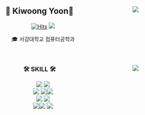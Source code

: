 <div align="center">
  
  <img align="right" src="http://mazassumnida.wtf/api/v2/generate_badge?boj=vodhkdqufgml"/>
  
## 👋 Kiwoong Yoon👋 
  

  [![Hits](https://hits.seeyoufarm.com/api/count/incr/badge.svg?url=https%3A%2F%2Fgithub.com%2Fjeongum&count_bg=%2379C83D&title_bg=%23555555&icon=&icon_color=%23E7E7E7&title=hits&edge_flat=false)](https://github.com/kiwoongyoon) <a href="https://kiwoong19.tistory.com"><img src="https://img.shields.io/badge/-TechBlog-20C997?style=flat-square&logo=Velog&logoColor=white&"/></a> 
  

  🎓 서강대학교 컴퓨터공학과
 

  <br>
 
</div>
<div align="center">
  
  <img align="right" src="https://github-readme-stats.vercel.app/api/top-langs/?username=kiwoongyoon&layout=compact&hide=javascript,css,scss&theme=dracula&langs_count=8"/>
  
  ### 🛠 SKILL 🛠
 
  <img src="https://img.shields.io/badge/-Python-007396?style=flat-square&logo=python&logoColor=white"> <img src="https://img.shields.io/badge/-PyTorch-6DB33F?style=flat-square&logo=PyTorch&logoColor=white"/>
<br>
<img src="https://img.shields.io/badge/-Flask-000000?style=flat-square&logo=Flask"/> <img src="https://img.shields.io/badge/TensorFlow-FF6F00?style=flat-square&logo=TensorFlow&logoColor=white"/><img src="https://img.shields.io/badge/-FastAPI-000000?style=flat-square&logo=FastAPI"/>
<br>
<img src="https://img.shields.io/badge/PHP-777BB4?style=flat-square&logo=PHP&logoColor=white"/> <img src="https://img.shields.io/badge/-React-61DAFB?style=flat-square&logo=React&logoColor=white"/>
<br>
<img src="https://img.shields.io/badge/MySQL-4479A1?style=flat-square&logo=MySQL&logoColor=white"/><img src="https://img.shields.io/badge/Ubuntu-E95420?style=flat-square&logo=Ubuntu&logoColor=white"/> <img src="https://img.shields.io/badge/Docker-2496ED?style=flat-square&logo=Docker&logoColor=white"/> 
  <br>
  
 
</div>
